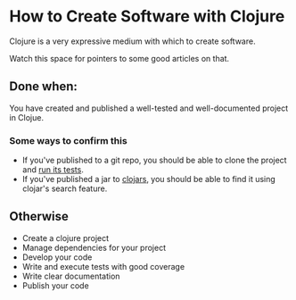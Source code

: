 # How to Create Software with Clojure

Clojure is a very expressive medium with which to create software.

Watch this space for pointers to some good articles on that.

## Done when:

You have created and published a well-tested and well-documented project in Clojue.

### Some ways to confirm this

- If you've published to a git repo, you should be able to clone the project and [run its tests].
- If you've published a jar to [clojars](https://clojars.org/), you should be able to find it using clojar's search feature.


## Otherwise
- Create a clojure project
- Manage dependencies for your project
- Develop your code
- Write and execute tests with good coverage
- Write clear documentation
- Publish your code

[run its tests]:http://example.com/ToTestYourProject.md

